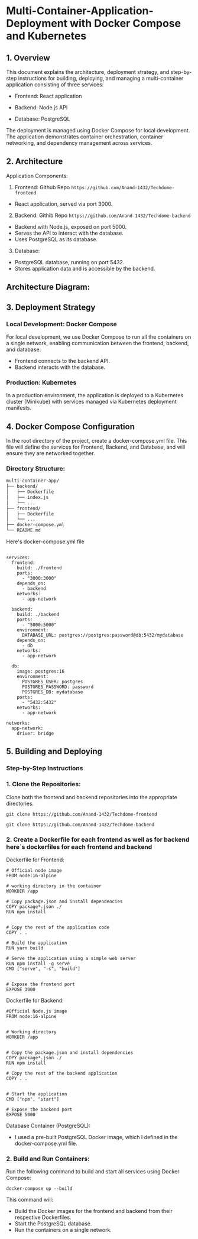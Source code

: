 # Multi-Container-Application-Deployment with Docker Compose and Kubernetes

## 1. Overview

This document explains the architecture, deployment strategy, and step-by-step instructions for building, deploying, and managing a multi-container application consisting of three services:

* Frontend: React application

* Backend: Node.js API

* Database: PostgreSQL

The deployment is managed using Docker Compose for local development. The application demonstrates container orchestration, container networking, and dependency management across services.

## 2. Architecture

Application Components:

1. Frontend: Github Repo  ``` https://github.com/Anand-1432/Techdome-frontend ```
* React application, served via port 3000.

2. Backend: Githib Repo ```https://github.com/Anand-1432/Techdome-backend```
* Backend with Node.js, exposed on port 5000.
* Serves the API to interact with the database.
* Uses PostgreSQL as its database.

3. Database:
* PostgreSQL database, running on port 5432.
* Stores application data and is accessible by the backend.

## Architecture Diagram:


## 3. Deployment Strategy
### Local Development: Docker Compose

For local development, we use Docker Compose to run all the containers on a single network, enabling communication between the frontend, backend, and database.

* Frontend connects to the backend API.
* Backend interacts with the database.

### Production: Kubernetes

In a production environment, the application is deployed to a Kubernetes cluster (Minikube) with services managed via Kubernetes deployment manifests.

## 4. Docker Compose Configuration
In the root directory of the project, create a docker-compose.yml file. This file will define the services for Frontend, Backend, and Database, and will ensure they are networked together.

### Directory Structure:
```bash
multi-container-app/
├── backend/
│   ├── Dockerfile
│   ├── index.js
│   └── ...
├── frontend/
│   ├── Dockerfile
│   └── ...
├── docker-compose.yml
└── README.md
```


Here's docker-compose.yml file

```version: '3'

services:
  frontend:
    build: ./frontend
    ports:
      - "3000:3000"
    depends_on:
      - backend
    networks:
      - app-network
  
  backend:
    build: ./backend
    ports:
      - "5000:5000"
    environment:
      DATABASE_URL: postgres://postgres:password@db:5432/mydatabase
    depends_on:
      - db
    networks:
      - app-network
  
  db:
    image: postgres:16
    environment:
      POSTGRES_USER: postgres
      POSTGRES_PASSWORD: password
      POSTGRES_DB: mydatabase
    ports:
      - "5432:5432"
    networks:
      - app-network
  
networks:
  app-network:
    driver: bridge
```

## 5. Building and Deploying

### Step-by-Step Instructions

### 1. Clone the Repositories:

Clone both the frontend and backend repositories into the appropriate directories.

``` git clone https://github.com/Anand-1432/Techdome-frontend ```

``` git clone https://github.com/Anand-1432/Techdome-backend ```

### 2. Create a Dockerfile for each frontend as well as for backend here`s dockerfiles for each frontend and backend

Dockerfile for Frontend:
```
# Official node image 
FROM node:16-alpine

# working directory in the container
WORKDIR /app

# Copy package.json and install dependencies
COPY package*.json ./
RUN npm install


# Copy the rest of the application code
COPY . .

# Build the application
RUN yarn build

# Serve the application using a simple web server
RUN npm install -g serve
CMD ["serve", "-s", "build"]


# Expose the frontend port
EXPOSE 3000
```

Dockerfile for Backend:

```
#Official Node.js image
FROM node:16-alpine


# Working directory  
WORKDIR /app


# Copy the package.json and install dependencies
COPY package*.json ./
RUN npm install

# Copy the rest of the backend application
COPY . .


# Start the application
CMD ["npm", "start"]

# Expose the backend port
EXPOSE 5000
```

Database Container (PostgreSQL):

* I used a pre-built PostgreSQL Docker image, which I defined in the docker-compose.yml file.

### 2. Build and Run Containers:

Run the following command to build and start all services using Docker Compose:

``` docker-compose up --build ```

This command will:

* Build the Docker images for the frontend and backend from their respective Dockerfiles.
* Start the PostgreSQL database.
* Run the containers on a single network.



